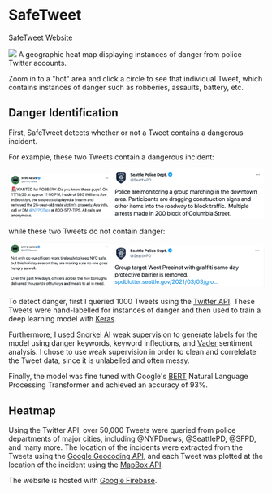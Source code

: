 # SafeTweet
[SafeTweet Website](https://safteyai.web.app/)

<img src="map_demo.png" width="40%">
A geographic heat map displaying instances of danger from police Twitter accounts.

Zoom in to a "hot" area and click a circle to see that individual Tweet, which contains instances of danger such as robberies, assaults, battery, etc.

## Danger Identification
First, SafeTweet detects whether or not a Tweet contains a dangerous incident.

For example, these two Tweets contain a dangerous incident:

<img src="Danger_Identification/Pictures/danger_robbery.png" width="40%"><img src="Danger_Identification/Pictures/danger_march.png" width="60%">


while these two Tweets do not contain danger:

<img src="Danger_Identification/Pictures/no_danger_turkeys.png" width="40%"><img src="Danger_Identification/Pictures/no_danger_graffiti.png" width="60%">
<br/><br/>
To detect danger, first I queried 1000 Tweets using the [Twitter API](https://developer.twitter.com/en/docs). These Tweets were hand-labelled for instances of danger and then used to train a deep learning model with [Keras](https://keras.io/).

Furthermore, I used [Snorkel AI](https://www.snorkel.org/) weak supervision to generate labels for the model using danger keywords, keyword inflections, and [Vader](https://pypi.org/project/vaderSentiment/) sentiment analysis. 
I chose to use weak supervision in order to clean and correlelate the Tweet data, since it is unlabelled and often messy. 

Finally, the model was fine tuned with Google's [BERT](https://github.com/google-research/bert) Natural Language Processing Transformer and achieved an accuracy of 93%.

## Heatmap
Using the Twitter API, over 50,000 Tweets were queried from police departments of major cities, including @NYPDnews, @SeattlePD, @SFPD, and many more. The location of the incidents were extracted from the Tweets using the [Google Geocoding API](https://developers.google.com/maps/documentation/geocoding/overview), and each Tweet was plotted at the location of the incident using the [MapBox API](https://docs.mapbox.com/mapbox-gl-js/example/heatmap-layer/).

The website is hosted with [Google Firebase](https://firebase.google.com/).
